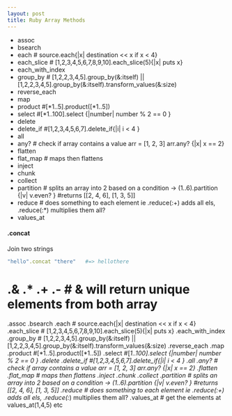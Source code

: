 ```yaml
---
layout: post
title: Ruby Array Methods
---
```


- assoc
- bsearch
- each                   # source.each{|x| destination << x if x < 4}
- each_slice             # [1,2,3,4,5,6,7,8,9,10].each_slice(5){|x| puts x}
- each_with_index
- group_by              # [1,2,2,3,4,5].group_by(&:itself) || [1,2,2,3,4,5].group_by(&:itself).transform_values(&:size)
- reverse_each
- map
- product                #[*1..5].product([*1..5])
- select                 #[*1..100].select {|number| number % 2 == 0 }
- delete
- delete_if              #[1,2,3,4,5,6,7].delete_if{|i| i < 4 }
- all
- any?                  # check if array contains a value arr = [1, 2, 3]  arr.any? {|x| x == 2}
- flatten
- flat_map              # maps then flattens
- inject
- chunk
- collect
- partition             # splits an array into 2 based on a condition -> (1..6).partition {|v| v.even? }  #returns  [[2, 4, 6], [1, 3, 5]]
- reduce                # does something to each element ie .reduce(:+) adds all els, .reduce(:*) multiplies them all?
- values_at



#### .concat
Join two strings
```ruby
"hello".concat "there"   #=> hellothere
```

# .& .* .+ .-                  # & will return unique elements from both array
.assoc
.bsearch
.each                   # source.each{|x| destination << x if x < 4}
.each_slice             # [1,2,3,4,5,6,7,8,9,10].each_slice(5){|x| puts x}
.each_with_index
.group_by              # [1,2,2,3,4,5].group_by(&:itself) || [1,2,2,3,4,5].group_by(&:itself).transform_values(&:size)
.reverse_each
.map
.product                #[*1..5].product([*1..5])
.select                 #[*1..100].select {|number| number % 2 == 0 }
.delete
.delete_if              #[1,2,3,4,5,6,7].delete_if{|i| i < 4 }
.all
.any?                  # check if array contains a value arr = [1, 2, 3]  arr.any? {|x| x == 2}
.flatten
.flat_map              # maps then flattens
.inject
.chunk
.collect
.partition             # splits an array into 2 based on a condition -> (1..6).partition {|v| v.even? }  #returns  [[2, 4, 6], [1, 3, 5]]
.reduce                # does something to each element ie .reduce(:+) adds all els, .reduce(:*) multiplies them all?
.values_at             # get the elements at values_at(1,4,5) etc
